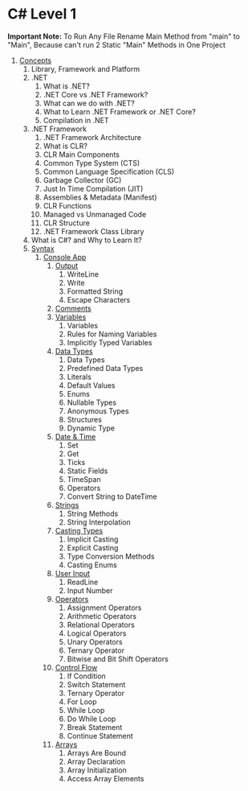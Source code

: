 # C# Level 1

**Important Note:** To Run Any File Rename Main Method from "main" to "Main", Because can't run 2 Static "Main" Methods in One Project

1. [Concepts](src/_1_concepts)
    1. Library, Framework and Platform
    2. .NET
        1. What is .NET?
        2. .NET Core vs .NET Framework?
        3. What can we do with .NET?
        4. What to Learn .NET Framework or .NET Core?
        5. Compilation in .NET
    3. .NET Framework
        1. .NET Framework Architecture
        2. What is CLR?
        3. CLR Main Components
        4. Common Type System (CTS)
        5. Common Language Specification (CLS)
        6. Garbage Collector (GC)
        7. Just In Time Compilation (JIT)
        8. Assemblies & Metadata (Manifest)
        9. CLR Functions
        10. Managed vs Unmanaged Code
        11. CLR Structure
        12. .NET Framework Class Library
    4. What is C#? and Why to Learn It?
    5. [Syntax](src/_1_concepts/_1_5_syntax)
        1. [Console App](src/_1_concepts/_1_5_syntax/_1_5_1_console_app)
            1. [Output](src/_1_concepts/_1_5_syntax/_1_5_1_console_app/_1_5_1_1_output)
                1. WriteLine
                2. Write
                3. Formatted String
                4. Escape Characters
            2. [Comments](src/_1_concepts/_1_5_syntax/_1_5_1_console_app/_1_5_1_2_comments)
            3. [Variables](src/_1_concepts/_1_5_syntax/_1_5_1_console_app/_1_5_1_3_variables)
                1. Variables
                2. Rules for Naming Variables
                3. Implicitly Typed Variables
            4. [Data Types](src/_1_concepts/_1_5_syntax/_1_5_1_console_app/_1_5_1_4_data_types)
                1. Data Types
                2. Predefined Data Types
                3. Literals
                4. Default Values
                5. Enums
                6. Nullable Types
                7. Anonymous Types
                8. Structures
                9. Dynamic Type
            5. [Date & Time](src/_1_concepts/_1_5_syntax/_1_5_1_console_app/_1_5_1_5_date_and_time)
                1. Set
                2. Get
                3. Ticks
                4. Static Fields
                5. TimeSpan
                6. Operators
                7. Convert String to DateTime
            6. [Strings](src/_1_concepts/_1_5_syntax/_1_5_1_console_app/_1_5_1_6_strings)
                1. String Methods
                2. String Interpolation
            7. [Casting Types](src/_1_concepts/_1_5_syntax/_1_5_1_console_app/_1_5_1_7_casting_types)
                1. Implicit Casting
                2. Explicit Casting
                3. Type Conversion Methods
                4. Casting Enums
            8. [User Input](src/_1_concepts/_1_5_syntax/_1_5_1_console_app/_1_5_1_8_user_input)
                1. ReadLine
                2. Input Number
            9. [Operators](src/_1_concepts/_1_5_syntax/_1_5_1_console_app/_1_5_1_9_operators)
                1. Assignment Operators
                2. Arithmetic Operators
                3. Relational Operators
                4. Logical Operators
                5. Unary Operators
                6. Ternary Operator
                7. Bitwise and Bit Shift Operators
            10. [Control Flow](src/_1_concepts/_1_5_syntax/_1_5_1_console_app/_1_5_1_10_control_flow)
                1. If Condition
                2. Switch Statement
                3. Ternary Operator
                4. For Loop
                5. While Loop
                6. Do While Loop
                7. Break Statement
                8. Continue Statement
            11. [Arrays](src/_1_concepts/_1_5_syntax/_1_5_1_console_app/_1_5_1_11_arrays)
                1. Arrays Are Bound
                2. Array Declaration
                3. Array Initialization
                4. Access Array Elements